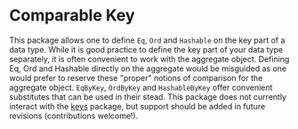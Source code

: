Comparable Key
==============

This package allows one to define `Eq`, `Ord` and `Hashable` on
the key part of a data type. While it is good practice to define the key part of your data type
separately, it is often convenient to work with the aggregate object. Defining Eq, Ord and Hashable directly
on the aggregate would be misguided as one would prefer to reserve these "proper" notions of comparison for the
aggregate object. `EqByKey`, `OrdByKey` and `HashableByKey` offer convenient substitutes that can be used in their stead.
This package does not currently interact with the [keys](http://hackage.haskell.org/package/keys) package, but support should be added in future revisions (contributions welcome!).
